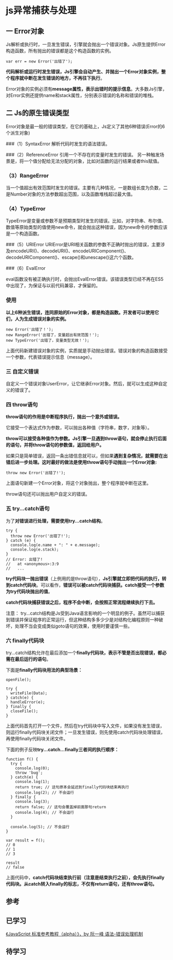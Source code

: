 # js异常捕获与处理

## 一 Error对象
Js解析或执行时，一旦发生错误，引擎就会抛出一个错误对象。Js原生提供Error构造函数，所有抛出的错误都是这个构造函数的实例。

```
var err = new Error('出错了');
```

**代码解析或运行时发生错误，Js引擎会自动产生、并抛出一个Error对象实例，整个程序就中断在发生错误的地方，不再往下执行**。

Error对象的实例必须有**message属性，表示出错时的提示信息**。大多数Js引擎，对Error实例还提供name和stack属性，分别表示错误的名称和错误的堆栈。

## 二 Js的原生错误类型
Error对象是最一般的错误类型，在它的基础上，Js定义了其他6种错误(Error的6个派生对象)

###（1）SyntaxError
解析代码时发生的语法错误。

###（2）ReferenceError
引用一个不存在的变量时发生的错误。
另一种触发场景是，将一个值分配给无法分配的对象，比如对函数的运行结果或者this赋值。

### （3）RangeError
当一个值超出有效范围时发生的错误。主要有几种情况，一是数组长度为负数，二是Number对象的方法参数超出范围，以及函数堆栈超过最大值。

### （4）TypeError
TypeError是变量或参数不是预期类型时发生的错误。比如，对字符串、布尔值、数值等原始类型的值使用new命令，就会抛出这种错误，因为new命令的参数应该是一个构造函数。

###（5）URIError
URIError是URI相关函数的参数不正确时抛出的错误，主要涉及encodeURI()、decodeURI()、encodeURIComponent()、decodeURIComponent()、escape()和unescape()这六个函数。

###（6）EvalError

eval函数没有被正确执行时，会抛出EvalError错误。该错误类型已经不再在ES5中出现了，为保证与以前代码兼容，才保留的。

### 使用
**以上6种派生错误，连同原始的Error对象，都是构造函数。开发者可以使用它们，人为生成错误对象的实例。**


```
new Error('出错了！');
new RangeError('出错了，变量超出有效范围！');
new TypeError('出错了，变量类型无效！');
```

上面代码新建错误对象的实例，实质就是手动抛出错误。错误对象的构造函数接受一个参数，代表错误提示信息（message）。

### 三 自定义错误

自定义一个错误对象UserError，让它继承Error对象。然后，就可以生成这种自定义的错误了。

### 四 throw语句

**throw语句的作用是中断程序执行，抛出一个意外或错误。**

它接受一个表达式作为参数，可以抛出各种值（字符串，数字，对象等）。

**throw可以接受各种值作为参数。Js引擎一旦遇到throw语句，就会停止执行后面的语句，并将throw语句的参数值，返回给用户。**

如果只是简单错误，返回一条出错信息就可以，但如果**遇到复杂情况，就需要在出错后进一步处理。这时最好的做法是使用throw语句手动抛出一个Error对象:**


```
throw new Error('出错了!');
```

上面语句新建一个Error对象，将这个对象抛出，整个程序就中断在这里。

throw语句还可以抛出用户自定义的错误。

### 五 try…catch语句
为了**对错误进行处理，需要使用try...catch结构**。

```
try {
  throw new Error('出错了!');
} catch (e) {
  console.log(e.name + ": " + e.message);
  console.log(e.stack);
}
// Error: 出错了!
//   at <anonymous>:3:9
//   ...

```

**try代码块一抛出错误**（上例用的是throw语句），**Js引擎就立即把代码的执行，转到catch代码块**。可以看作，**错误可以被catch代码块捕获。catch接受一个参数为try代码块抛出的值**。

**catch代码块捕获错误之后，程序不会中断，会按照正常流程继续执行下去。**

注意：
try...catch结构是Js受到Java语言影响的一个明显的例子。虽然可以捕获到错误并保证程序的正常运行，但这种结构多多少少是对结构化编程原则一种破坏，处理不当会变成类似goto语句的效果，使用时要谨慎一些。

### 六 finally代码块
try...catch结构允许在最后添加一个**finally代码块，表示不管是否出现错误，都必需在最后运行的语句**。

下面是**finally代码块用法的典型场景：**

```
openFile();

try {
  writeFile(Data);
} catch(e) {
  handleError(e);
} finally {
  closeFile();
}

```

上面代码首先打开一个文件，然后在try代码块中写入文件，如果没有发生错误，则运行finally代码块关闭文件；一旦发生错误，则先使用catch代码块处理错误，再使用finally代码块关闭文件。

下面的例子反映**try...catch...finally三者间的执行顺序：**

```
function f() {
  try {
    console.log(0);
    throw 'bug';
  } catch(e) {
    console.log(1);
    return true; // 这句原本会延迟到finally代码块结束再执行
    console.log(2); // 不会运行
  } finally {
    console.log(3);
    return false; // 这句会覆盖掉前面那句return
    console.log(4); // 不会运行
  }

  console.log(5); // 不会运行
}

var result = f();
// 0
// 1
// 3

result
// false

```

上面代码中，**catch代码块结束执行前（注意是结束执行之前），会先执行finally代码块。从catch转入finally的标志，不仅有return语句，还有throw语句。**



## 参考
## 已学习
[《JavaScript 标准参考教程（alpha）》，by 阮一峰 语法-错误处理机制](http://javascript.ruanyifeng.com/grammar/error.html)

## 待学习